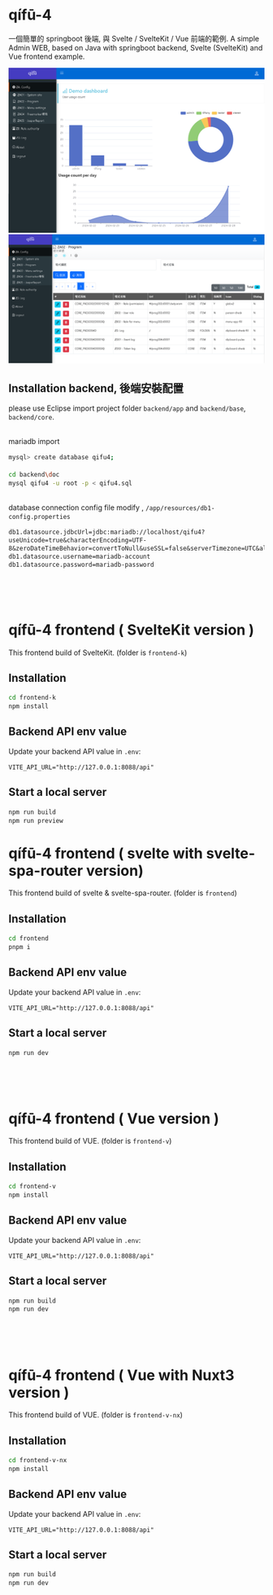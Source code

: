 # qífū-4
一個簡單的 springboot 後端, 與 Svelte / SvelteKit / Vue 前端的範例. A simple Admin WEB, based on Java with springboot backend, Svelte (SvelteKit) and Vue frontend example.

<img src="https://raw.githubusercontent.com/billchen198318/qifu4/main/backend/doc/0001.png">
<br>
<img src="https://raw.githubusercontent.com/billchen198318/qifu4/main/backend/doc/0002.png">

## Installation backend, 後端安裝配置
please use Eclipse import project folder `backend/app` and `backend/base`, `backend/core`.

<br>mariadb import
```bash
mysql> create database qifu4;

cd backend\doc
mysql qifu4 -u root -p < qifu4.sql
```

<br>database connection config file modify , `/app/resources/db1-config.properties`
```text
db1.datasource.jdbcUrl=jdbc:mariadb://localhost/qifu4?useUnicode=true&characterEncoding=UTF-8&zeroDateTimeBehavior=convertToNull&useSSL=false&serverTimezone=UTC&allowPublicKeyRetrieval=true
db1.datasource.username=mariadb-account
db1.datasource.password=mariadb-password
```

<br><br><br>


# qífū-4 frontend ( SvelteKit version )

This frontend build of SvelteKit. (folder is `frontend-k`)

## Installation

```bash
cd frontend-k
npm install

```

## Backend API env value

Update your backend API value in `.env`:

```text
VITE_API_URL="http://127.0.0.1:8088/api"
```

## Start a local server

```bash
npm run build
npm run preview
```


# qífū-4 frontend ( svelte with svelte-spa-router version)

This frontend build of svelte & svelte-spa-router. (folder is `frontend`)

## Installation

```bash
cd frontend
pnpm i

```

## Backend API env value

Update your backend API value in `.env`:

```text
VITE_API_URL="http://127.0.0.1:8088/api"
```

## Start a local server

```bash
npm run dev
```


<br><br><br>


# qífū-4 frontend ( Vue version )

This frontend build of VUE. (folder is `frontend-v`)

## Installation

```bash
cd frontend-v
npm install

```

## Backend API env value

Update your backend API value in `.env`:

```text
VITE_API_URL="http://127.0.0.1:8088/api"
```

## Start a local server

```bash
npm run build
npm run dev
```

<br><br><br>


# qífū-4 frontend ( Vue with Nuxt3 version )

This frontend build of VUE. (folder is `frontend-v-nx`)

## Installation

```bash
cd frontend-v-nx
npm install

```

## Backend API env value

Update your backend API value in `.env`:

```text
VITE_API_URL="http://127.0.0.1:8088/api"
```

## Start a local server

```bash
npm run build
npm run dev
```
